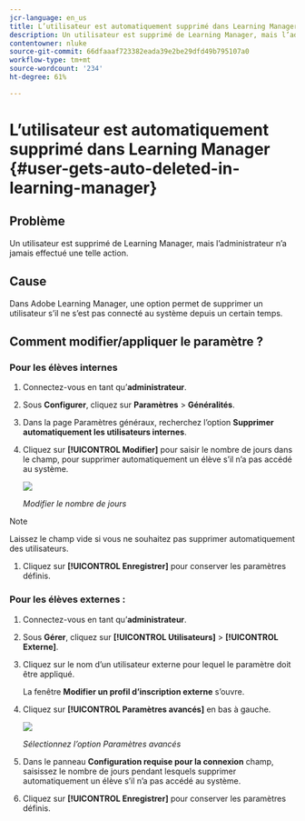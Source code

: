 ```yaml
---
jcr-language: en_us
title: L’utilisateur est automatiquement supprimé dans Learning Manager
description: Un utilisateur est supprimé de Learning Manager, mais l’administrateur n’a jamais effectué une telle action.
contentowner: nluke
source-git-commit: 66dfaaaf723382eada39e2be29dfd49b795107a0
workflow-type: tm+mt
source-wordcount: '234'
ht-degree: 61%

---
```




# L’utilisateur est automatiquement supprimé dans Learning Manager {#user-gets-auto-deleted-in-learning-manager}

## Problème

Un utilisateur est supprimé de Learning Manager, mais l’administrateur n’a jamais effectué une telle action.

## Cause

Dans Adobe Learning Manager, une option permet de supprimer un utilisateur s’il ne s’est pas connecté au système depuis un certain temps.

## Comment modifier/appliquer le paramètre ?

### Pour les élèves internes

1. Connectez-vous en tant qu’**administrateur**.
1. Sous **Configurer**, cliquez sur **Paramètres** > **Généralités**.
1. Dans la page Paramètres généraux, recherchez l’option **Supprimer automatiquement les utilisateurs internes**.
1. Cliquez sur **[!UICONTROL Modifier]** pour saisir le nombre de jours dans le champ, pour supprimer automatiquement un élève s’il n’a pas accédé au système.

   ![](assets/cp-autodelete-internal.png)

   *Modifier le nombre de jours*

>[!NOTE]
>
>   Laissez le champ vide si vous ne souhaitez pas supprimer automatiquement des utilisateurs.


1. Cliquez sur **[!UICONTROL Enregistrer]** pour conserver les paramètres définis.

### Pour les élèves externes :

1. Connectez-vous en tant qu’**administrateur**.
1. Sous **Gérer**, cliquez sur **[!UICONTROL Utilisateurs]** > **[!UICONTROL Externe]**.
1. Cliquez sur le nom d’un utilisateur externe pour lequel le paramètre doit être appliqué.

   La fenêtre **Modifier un profil d’inscription externe** s’ouvre.

1. Cliquez sur **[!UICONTROL Paramètres avancés]** en bas à gauche.

   ![](assets/cp-autodelete-external.png)

   *Sélectionnez l’option Paramètres avancés*

1. Dans le panneau **Configuration requise pour la connexion** champ, saisissez le nombre de jours pendant lesquels supprimer automatiquement un élève s’il n’a pas accédé au système.
1. Cliquez sur **[!UICONTROL Enregistrer]** pour conserver les paramètres définis.

